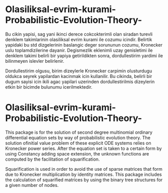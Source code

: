 # Olasiliksal-evrim-kurami-Probabilistic-Evolution-Theory-
Bu cikin yapisi, sag yani ikinci derece cokcokterimli olan siradan
turevli denklem takimlarinin olasiliksal evrim kurami ile cozumu icindir.
Belirtik yapidaki bu std dizgelerinin baslangic deger sorununun cozumu,
Kronecker uslu toplamdizilerine dayanir. Degismezlik eklenimli uzay 
genisletimi ile denklem takimi belirli bir yapiya getirildikten sonra,
dordullestirim yardimi ile bilinmeyen islevler belirlenir.

Dordullestirim olgusu, birim dizeylerle Kronecker carpimin olusturdugu
oldukca seyrek yapilardan kacinmak icin kullanilir. Bu cikinda, belirli
bir dugum sayisi icin ikili agac yapilari uzerinden dordullestirilmis
dizeylerin etkin bir bicimde bulunumu icerilmektedir. 

# Olasiliksal-evrim-kurami-Probabilistic-Evolution-Theory-
This package is for the solution of second degree multinomial 
ordinary differential equation sets by way of probabilistic
evolution theory. The solution ofinitial value problem of these explicit ODE 
systems relies on Kronecker power series. After the equation set 
is taken to a certain form by using Constancy adding space extension, 
the unknown functions are computed by the facilitation of squarification.

Squarification is used in order to avoid the use of sparse matrices that
form due to Kronecker multiplication by identity matrices. This package
includes the calculation of squarified matrices by using the binary tree 
structures for a given number of nodes. 
